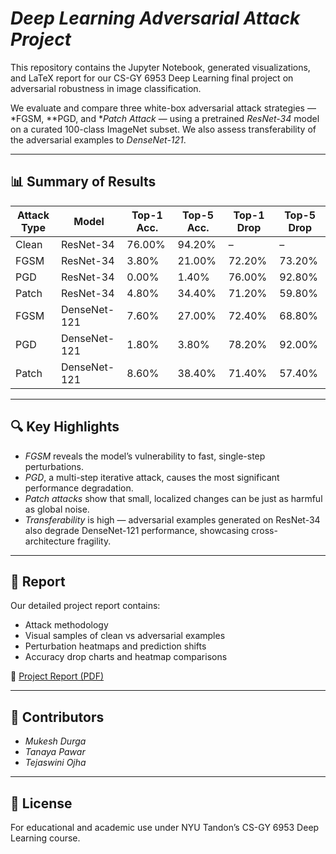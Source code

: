 # *Deep Learning Adversarial Attack Project*

This repository contains the Jupyter Notebook, generated visualizations, and LaTeX report for our CS-GY 6953 Deep Learning final project on adversarial robustness in image classification.

We evaluate and compare three white-box adversarial attack strategies — *FGSM, **PGD, and **Patch Attack* — using a pretrained *ResNet-34* model on a curated 100-class ImageNet subset. We also assess transferability of the adversarial examples to *DenseNet-121*.

---

## 📊 Summary of Results

| Attack Type | Model         | Top-1 Acc. | Top-5 Acc. | Top-1 Drop | Top-5 Drop |
|-------------|---------------|------------|------------|------------|------------|
| Clean       | ResNet-34     | 76.00%     | 94.20%     | –          | –          |
| FGSM        | ResNet-34     | 3.80%      | 21.00%     | 72.20%     | 73.20%     |
| PGD         | ResNet-34     | 0.00%      | 1.40%      | 76.00%     | 92.80%     |
| Patch       | ResNet-34     | 4.80%      | 34.40%     | 71.20%     | 59.80%     |
| FGSM        | DenseNet-121  | 7.60%      | 27.00%     | 72.40%     | 68.80%     |
| PGD         | DenseNet-121  | 1.80%      | 3.80%      | 78.20%     | 92.00%     |
| Patch       | DenseNet-121  | 8.60%      | 38.40%     | 71.40%     | 57.40%     |

---

## 🔍 Key Highlights

- *FGSM* reveals the model’s vulnerability to fast, single-step perturbations.
- *PGD*, a multi-step iterative attack, causes the most significant performance degradation.
- *Patch attacks* show that small, localized changes can be just as harmful as global noise.
- *Transferability* is high — adversarial examples generated on ResNet-34 also degrade DenseNet-121 performance, showcasing cross-architecture fragility.

---

## 📎 Report

Our detailed project report contains:
- Attack methodology
- Visual samples of clean vs adversarial examples
- Perturbation heatmaps and prediction shifts
- Accuracy drop charts and heatmap comparisons

📄 [Project Report (PDF)]([https://github.com/tanaya09/CS-GY-6953-Deep-Learning-Project--3/blob/main/report/CS6953_Deep_Learning_Project_3__Report.pdf](https://github.com/tanaya09/CS-GY-6953-Deep-Learning-Project--3/blob/main/CS6953_Deep_Learning_Project_3__Report.pdf))

---

## 👥 Contributors

- *Mukesh Durga*
- *Tanaya Pawar*
- *Tejaswini Ojha*

---

## 📘 License

For educational and academic use under NYU Tandon’s CS-GY 6953 Deep Learning course.
